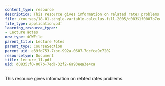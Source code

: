 ```yaml
---
content_type: resource
description: This resource gives information on related rates problems.
file: /courses/18-01-single-variable-calculus-fall-2005/d08351f0007b7ed032f26a93eea3e4ca_lecture_11.pdf
file_type: application/pdf
learning_resource_types:
- Lecture Notes
ocw_type: OCWFile
parent_title: Lecture Notes
parent_type: CourseSection
parent_uid: e39fd753-7ebc-992a-0607-7dcfca9c7202
resourcetype: Document
title: lecture_11.pdf
uid: d08351f0-007b-7ed0-32f2-6a93eea3e4ca
---
```

This resource gives information on related rates problems.

